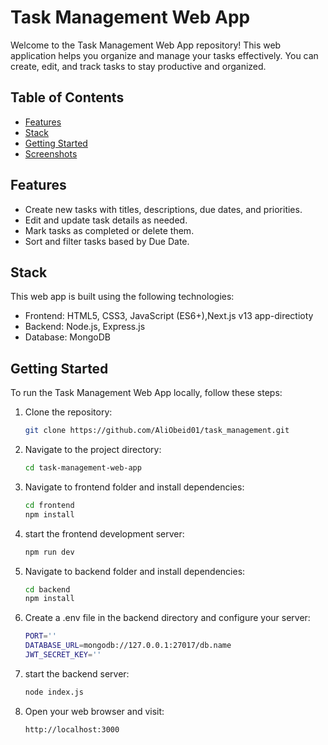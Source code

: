 # Task Management Web App

Welcome to the Task Management Web App repository! This web application helps you organize and manage your tasks effectively. You can create, edit, and track tasks to stay productive and organized.

## Table of Contents
- [Features](#features)
- [Stack](#stack)
- [Getting Started](#getting-started)
- [Screenshots](#screenshots)

## Features
- Create new tasks with titles, descriptions, due dates, and priorities.
- Edit and update task details as needed.
- Mark tasks as completed or delete them.
- Sort and filter tasks based by Due Date.

## Stack
This web app is built using the following technologies:
- Frontend: HTML5, CSS3, JavaScript (ES6+),Next.js v13 app-directioty
- Backend: Node.js, Express.js
- Database: MongoDB

## Getting Started
To run the Task Management Web App locally, follow these steps:

1. Clone the repository:
   ```sh
   git clone https://github.com/AliObeid01/task_management.git
2. Navigate to the project directory:
   ```sh
   cd task-management-web-app
3. Navigate to frontend folder and install dependencies:
   ```sh
   cd frontend
   npm install
4. start the frontend development server:
   ```sh
   npm run dev
5. Navigate to backend folder and install dependencies:
   ```sh
   cd backend
   npm install
6. Create a .env file in the backend directory and configure your server:
   ```sh
   PORT=''
   DATABASE_URL=mongodb://127.0.0.1:27017/db.name
   JWT_SECRET_KEY=''
7. start the backend server:
   ```sh
   node index.js
8. Open your web browser and visit:
   ```sh
   http://localhost:3000  
